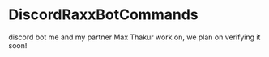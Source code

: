 # DiscordRaxxBotCommands
 discord bot me and my partner Max Thakur work on, we plan on verifying it soon! 
